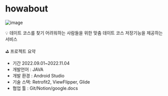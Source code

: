 # howabout

![image](https://user-images.githubusercontent.com/96921957/203686720-7eb4634f-fd03-4400-bb65-08ee3078facf.png)



💡 데이트 코스를 찾기 어려워하는 사람들을 위한 맞춤 데이트 코스 저장기능을 제공하는 서비스


⛳ 프로젝트 요약

- 기간 2022.09.01~2022.11.04
- 개발언어 : JAVA
- 개발 환경 : Android Studio
- 기술 스택: Retrofit2, ViewFlipper, Glide
- 협업 툴 : Git/Notion/google.docs
